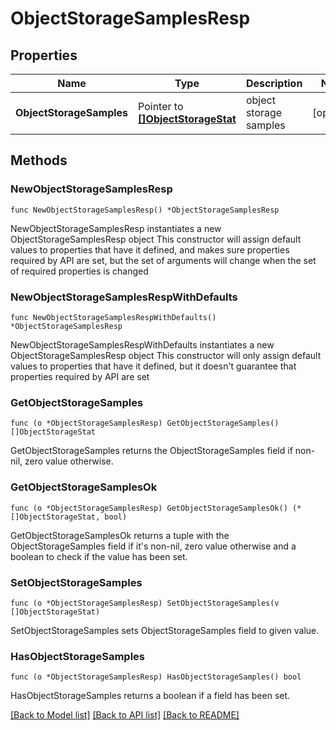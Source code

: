 # ObjectStorageSamplesResp

## Properties

Name | Type | Description | Notes
------------ | ------------- | ------------- | -------------
**ObjectStorageSamples** | Pointer to [**[]ObjectStorageStat**](ObjectStorageStat.md) | object storage samples | [optional] 

## Methods

### NewObjectStorageSamplesResp

`func NewObjectStorageSamplesResp() *ObjectStorageSamplesResp`

NewObjectStorageSamplesResp instantiates a new ObjectStorageSamplesResp object
This constructor will assign default values to properties that have it defined,
and makes sure properties required by API are set, but the set of arguments
will change when the set of required properties is changed

### NewObjectStorageSamplesRespWithDefaults

`func NewObjectStorageSamplesRespWithDefaults() *ObjectStorageSamplesResp`

NewObjectStorageSamplesRespWithDefaults instantiates a new ObjectStorageSamplesResp object
This constructor will only assign default values to properties that have it defined,
but it doesn't guarantee that properties required by API are set

### GetObjectStorageSamples

`func (o *ObjectStorageSamplesResp) GetObjectStorageSamples() []ObjectStorageStat`

GetObjectStorageSamples returns the ObjectStorageSamples field if non-nil, zero value otherwise.

### GetObjectStorageSamplesOk

`func (o *ObjectStorageSamplesResp) GetObjectStorageSamplesOk() (*[]ObjectStorageStat, bool)`

GetObjectStorageSamplesOk returns a tuple with the ObjectStorageSamples field if it's non-nil, zero value otherwise
and a boolean to check if the value has been set.

### SetObjectStorageSamples

`func (o *ObjectStorageSamplesResp) SetObjectStorageSamples(v []ObjectStorageStat)`

SetObjectStorageSamples sets ObjectStorageSamples field to given value.

### HasObjectStorageSamples

`func (o *ObjectStorageSamplesResp) HasObjectStorageSamples() bool`

HasObjectStorageSamples returns a boolean if a field has been set.


[[Back to Model list]](../README.md#documentation-for-models) [[Back to API list]](../README.md#documentation-for-api-endpoints) [[Back to README]](../README.md)


